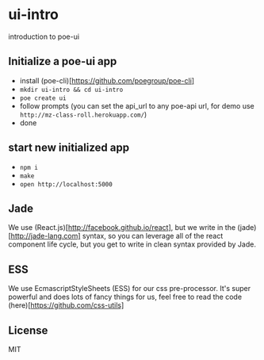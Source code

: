 # ui-intro
introduction to poe-ui

## Initialize a poe-ui app

* install (poe-cli)[https://github.com/poegroup/poe-cli]
* `mkdir ui-intro && cd ui-intro`
* `poe create ui`
* follow prompts (you can set the api_url to any poe-api url, for demo use `http://mz-class-roll.herokuapp.com/`)
* done

## start new initialized app
* `npm i`
* `make`
* `open http://localhost:5000`

## Jade
We use (React.js)[http://facebook.github.io/react], but we write in the (jade)[http://jade-lang.com] syntax, so you can leverage all of the react component life cycle, but you get to write in clean syntax provided by Jade.

## ESS
We use EcmascriptStyleSheets (ESS) for our css pre-processor. It's super powerful and does lots of fancy things for us, feel free to read the code (here)[https://github.com/css-utils]

## License
MIT
